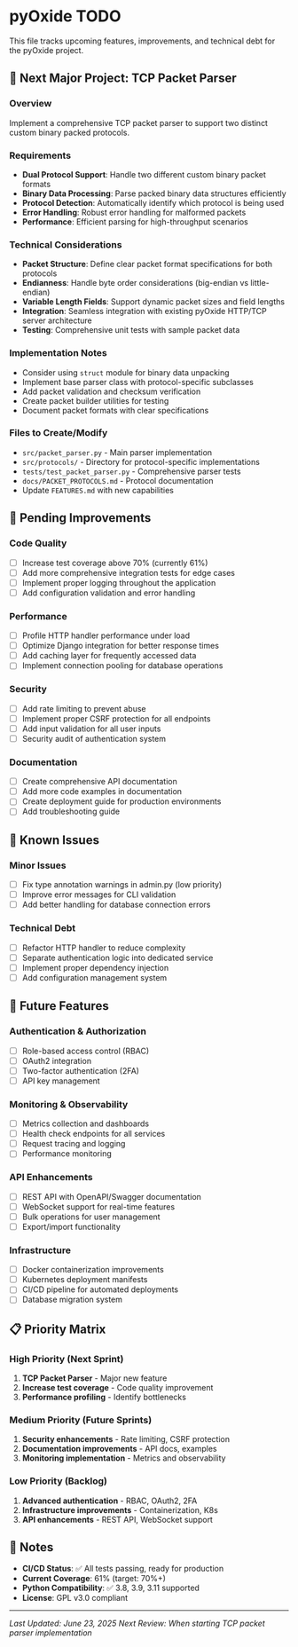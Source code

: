 # pyOxide TODO

This file tracks upcoming features, improvements, and technical debt for the pyOxide project.

## 🚀 Next Major Project: TCP Packet Parser

### Overview
Implement a comprehensive TCP packet parser to support two distinct custom binary packed protocols.

### Requirements
- **Dual Protocol Support**: Handle two different custom binary packet formats
- **Binary Data Processing**: Parse packed binary data structures efficiently
- **Protocol Detection**: Automatically identify which protocol is being used
- **Error Handling**: Robust error handling for malformed packets
- **Performance**: Efficient parsing for high-throughput scenarios

### Technical Considerations
- **Packet Structure**: Define clear packet format specifications for both protocols
- **Endianness**: Handle byte order considerations (big-endian vs little-endian)
- **Variable Length Fields**: Support dynamic packet sizes and field lengths
- **Integration**: Seamless integration with existing pyOxide HTTP/TCP server architecture
- **Testing**: Comprehensive unit tests with sample packet data

### Implementation Notes
- Consider using `struct` module for binary data unpacking
- Implement base parser class with protocol-specific subclasses
- Add packet validation and checksum verification
- Create packet builder utilities for testing
- Document packet formats with clear specifications

### Files to Create/Modify
- `src/packet_parser.py` - Main parser implementation
- `src/protocols/` - Directory for protocol-specific implementations
- `tests/test_packet_parser.py` - Comprehensive parser tests
- `docs/PACKET_PROTOCOLS.md` - Protocol documentation
- Update `FEATURES.md` with new capabilities

## 🔧 Pending Improvements

### Code Quality
- [ ] Increase test coverage above 70% (currently 61%)
- [ ] Add more comprehensive integration tests for edge cases
- [ ] Implement proper logging throughout the application
- [ ] Add configuration validation and error handling

### Performance
- [ ] Profile HTTP handler performance under load
- [ ] Optimize Django integration for better response times
- [ ] Add caching layer for frequently accessed data
- [ ] Implement connection pooling for database operations

### Security
- [ ] Add rate limiting to prevent abuse
- [ ] Implement proper CSRF protection for all endpoints
- [ ] Add input validation for all user inputs
- [ ] Security audit of authentication system

### Documentation
- [ ] Create comprehensive API documentation
- [ ] Add more code examples in documentation
- [ ] Create deployment guide for production environments
- [ ] Add troubleshooting guide

## 🐛 Known Issues

### Minor Issues
- [ ] Fix type annotation warnings in admin.py (low priority)
- [ ] Improve error messages for CLI validation
- [ ] Add better handling for database connection errors

### Technical Debt
- [ ] Refactor HTTP handler to reduce complexity
- [ ] Separate authentication logic into dedicated service
- [ ] Implement proper dependency injection
- [ ] Add configuration management system

## 🎯 Future Features

### Authentication & Authorization
- [ ] Role-based access control (RBAC)
- [ ] OAuth2 integration
- [ ] Two-factor authentication (2FA)
- [ ] API key management

### Monitoring & Observability
- [ ] Metrics collection and dashboards
- [ ] Health check endpoints for all services
- [ ] Request tracing and logging
- [ ] Performance monitoring

### API Enhancements
- [ ] REST API with OpenAPI/Swagger documentation
- [ ] WebSocket support for real-time features
- [ ] Bulk operations for user management
- [ ] Export/import functionality

### Infrastructure
- [ ] Docker containerization improvements
- [ ] Kubernetes deployment manifests
- [ ] CI/CD pipeline for automated deployments
- [ ] Database migration system

## 📋 Priority Matrix

### High Priority (Next Sprint)
1. **TCP Packet Parser** - Major new feature
2. **Increase test coverage** - Code quality improvement
3. **Performance profiling** - Identify bottlenecks

### Medium Priority (Future Sprints)
1. **Security enhancements** - Rate limiting, CSRF protection
2. **Documentation improvements** - API docs, examples
3. **Monitoring implementation** - Metrics and observability

### Low Priority (Backlog)
1. **Advanced authentication** - RBAC, OAuth2, 2FA
2. **Infrastructure improvements** - Containerization, K8s
3. **API enhancements** - REST API, WebSocket support

## 📝 Notes

- **CI/CD Status**: ✅ All tests passing, ready for production
- **Current Coverage**: 61% (target: 70%+)
- **Python Compatibility**: ✅ 3.8, 3.9, 3.11 supported
- **License**: GPL v3.0 compliant

---

*Last Updated: June 23, 2025*
*Next Review: When starting TCP packet parser implementation*

